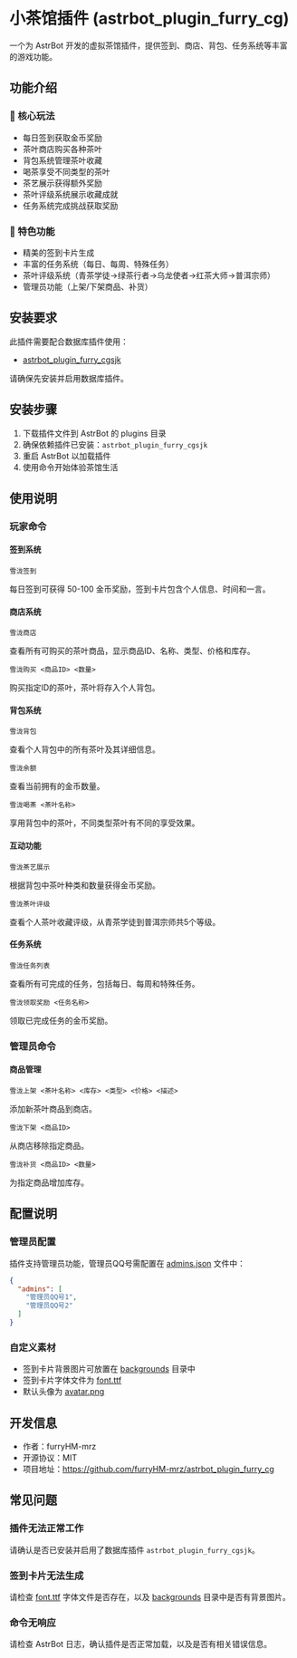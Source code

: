 # 小茶馆插件 (astrbot_plugin_furry_cg)

一个为 AstrBot 开发的虚拟茶馆插件，提供签到、商店、背包、任务系统等丰富的游戏功能。

## 功能介绍

### 🍵 核心玩法
- 每日签到获取金币奖励
- 茶叶商店购买各种茶叶
- 背包系统管理茶叶收藏
- 喝茶享受不同类型的茶叶
- 茶艺展示获得额外奖励
- 茶叶评级系统展示收藏成就
- 任务系统完成挑战获取奖励

### 🎨 特色功能
- 精美的签到卡片生成
- 丰富的任务系统（每日、每周、特殊任务）
- 茶叶评级系统（青茶学徒→绿茶行者→乌龙使者→红茶大师→普洱宗师）
- 管理员功能（上架/下架商品、补货）

## 安装要求

此插件需要配合数据库插件使用：
- [astrbot_plugin_furry_cgsjk](https://github.com/furryHM-mrz/astrbot_plugin_furry_cgsjk)

请确保先安装并启用数据库插件。

## 安装步骤

1. 下载插件文件到 AstrBot 的 plugins 目录
2. 确保依赖插件已安装：`astrbot_plugin_furry_cgsjk`
3. 重启 AstrBot 以加载插件
4. 使用命令开始体验茶馆生活

## 使用说明

### 玩家命令

#### 签到系统
```
雪泷签到
```
每日签到可获得 50-100 金币奖励，签到卡片包含个人信息、时间和一言。

#### 商店系统
```
雪泷商店
```
查看所有可购买的茶叶商品，显示商品ID、名称、类型、价格和库存。

```
雪泷购买 <商品ID> <数量>
```
购买指定ID的茶叶，茶叶将存入个人背包。

#### 背包系统
```
雪泷背包
```
查看个人背包中的所有茶叶及其详细信息。

```
雪泷余额
```
查看当前拥有的金币数量。

```
雪泷喝茶 <茶叶名称>
```
享用背包中的茶叶，不同类型茶叶有不同的享受效果。

#### 互动功能
```
雪泷茶艺展示
```
根据背包中茶叶种类和数量获得金币奖励。

```
雪泷茶叶评级
```
查看个人茶叶收藏评级，从青茶学徒到普洱宗师共5个等级。

#### 任务系统
```
雪泷任务列表
```
查看所有可完成的任务，包括每日、每周和特殊任务。

```
雪泷领取奖励 <任务名称>
```
领取已完成任务的金币奖励。

### 管理员命令

#### 商品管理
```
雪泷上架 <茶叶名称> <库存> <类型> <价格> <描述>
```
添加新茶叶商品到商店。

```
雪泷下架 <商品ID>
```
从商店移除指定商品。

```
雪泷补货 <商品ID> <数量>
```
为指定商品增加库存。

## 配置说明

### 管理员配置
插件支持管理员功能，管理员QQ号需配置在 [admins.json](admins.json) 文件中：
```json
{
  "admins": [
    "管理员QQ号1",
    "管理员QQ号2"
  ]
}
```

### 自定义素材
- 签到卡片背景图片可放置在 [backgrounds](backgrounds/) 目录中
- 签到卡片字体文件为 [font.ttf](font.ttf)
- 默认头像为 [avatar.png](avatar.png)

## 开发信息

- 作者：furryHM-mrz
- 开源协议：MIT
- 项目地址：https://github.com/furryHM-mrz/astrbot_plugin_furry_cg

## 常见问题

### 插件无法正常工作
请确认是否已安装并启用了数据库插件 `astrbot_plugin_furry_cgsjk`。

### 签到卡片无法生成
请检查 [font.ttf](font.ttf) 字体文件是否存在，以及 [backgrounds](backgrounds/) 目录中是否有背景图片。

### 命令无响应
请检查 AstrBot 日志，确认插件是否正常加载，以及是否有相关错误信息。